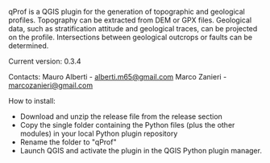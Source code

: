 qProf is a QGIS plugin for the generation of topographic and geological profiles. Topography can be extracted from DEM or GPX files. Geological data, such as stratification attitude and geological traces, can be projected on the profile. Intersections between geological outcrops or faults can be determined.
  
Current version: 0.3.4

Contacts:
Mauro Alberti - alberti.m65@gmail.com
Marco Zanieri - marcozanieri@gmail.com


How to install:

 - Download and unzip the release file from the release section
 - Copy the single folder containing the Python files (plus the other modules) in your local Python plugin repository
 - Rename the folder to "qProf"
 - Launch QGIS and activate the plugin in the QGIS Python plugin manager.



